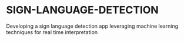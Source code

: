 # SIGN-LANGUAGE-DETECTION
Developing a sign language detection app leveraging machine learning techniques for real time  interpretation
